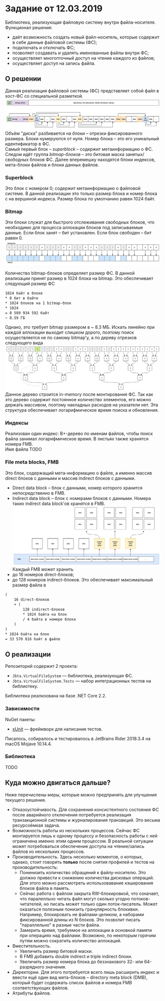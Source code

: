 # Задание от 12.03.2019
Библиотека, реализующая файловую систему внутри файла-носителя.<br/>
Функционал решения:
* даёт возможность создать новый файл-носитель, которые содержит в себе данные файловой системы (ФС);
* подключать и отключать ФС;
* позволяет создавать и удалять именованные файлы внутри ФС;
* осуществляет многопточный доступ на чтение каждого из файлов;
* осуществляет доступ на запись файла. 

## О решении
Данная реализация файловой системы (ФС) представляет собой файл в хост-ФС со специальной разметкой.
![Схема ФС](./img/fs-scheme.png)
Объём "диска" разбивается на *блоки* – отрезки фиксированного размера. Блоки нумеруются от нуля. Номер блока – это его уникальный идентификатор в ФС. <br/>
Самый первый блок – *superblock* – содержит метаинформацию о ФС. Следом идёт группа *bitmap-блоков* – это битовая маска занятых/свободных блоков ФС. Далее вперемешку находятся блоки индексов, мета-блоки файлов и блоки данных файлов.

### Superblock
Это блок с номером 0; содержит метаинформацию о файловой системе. В данной реализации это только размер блока и номер блока с на вершиной индекса. Размер блока по умолчанию равен 1024 байт.

### Bitmap
Эти блоки служат для быстрого отслеживания свободных блоков, что необходимо для процесса аллокации блоков под записываемые данные. Если блок занят – бит установлен. Если блок свободен – бит равен 0.
![Bitmap](./img/fs-bitmap.png)

Количество bitmap-блоков определяет размер ФС. В данной реализации принят размер в 1024 блока на bitmap. Это обеспечивает следующий размер ФС
```
1024 байт в блоке
* 8 бит в байте
* 1024 блоков на 1 bitmap-блок
* 1024
= 8 589 934 592 байт 
~ 8.59 ГБ
```
Однако, это требует bitmap размером в ~ 8.3 МБ. Искать линейно при каждой аллокации выходит слишком дорого, поэтому поиск осуществляется не по самому bitmap'у, а по дереву отрезков следующего вида
![Bitmap tree](./img/fs-bitmap-tree.png)
Данное дерево строится in-memory после монтирования ФС. Так как это дерево содержит постоянное количество элементов, его можно держать массивом, поэтому накладных расходов на указатели нет. Эта структура обеспечивает логарифмическое время поиска и обновления.

### Индексы
Реализован один индекс: B+-дерево по именам файлов, чтобы поиск файла занимал логарифмическое время. В листьях также хранятся номера FMB.<br/>
Имя файла
TODO

### File meta blocks, FMB
Это блок, содержащий мета-информацию о файле, а именно массив direct блоков с данными и массив indirect блоков с данными.
* Direct data block – блок с данными, номер которого хранится непосредственно в FMB.
* Indirect data block – блок с номерами блоков с данными. Номера таких indirect data block'ов хранятся в FMB.
![Схема ФС](./img/fs-fmb.png)
Каждый FMB может хранить
* до 16 номеров direct-блоков;
* до 128 номеров indirect-блоков.
Это обеспечивает максимальный размер файла в
```
(
    16 direct-блоков
    + (
        128 indirect-блоков
        * 1024 байта на блок
        / 4 байта в номере блока
    )
)
* 1024 байта на блок
= 33 570 816 байт в файле
```

## О реализации
Репозиторий содержит 2 проекта:
* `Jbta.VirtualFileSystem` — библиотека, реализующая ФС.
* `Jbta.VirtualFileSystem.Tests` — набор интеграционных тестов на библиотеку.

Библиотека реализована на базе .NET Core 2.2.

### Зависимости
NuGet пакеты:
* [xUnit](https://www.nuget.org/packages/xunit/) — фреймворк для написания тестов.

Писалось, собиралось и тестировалось в JetBrains Rider 2018.3.4 на macOS Mojave 10.14.4.

### Библиотека
TODO

## Куда можно двигаться дальше?
Ниже перечислены меры, которые можно предпринять для улучшения текущего решения.
* Отказоустойчивость. Для сохранения консистентного состояния ФС после аварийного отключения потребуется реализация транзакционной системы и журналирования транзакций. Это весьма ресурсоёмкая задача.
* Возможность работы из нескольких процессов. Сейчас ФС монтируется лишь к одному процессу и безопасность работы с ней ограничена именно этим одним процессом. В реальной ситуации может потребоваться обеспечение доступа на чтение/запись файлов из нескольких процессов.
* Производительность. Здесь несколько моментов, о которых, однако, стоит говорить **только** после снятия профилей и тестов на производительность:
    * Понинизить количество обращений к файлу-носителю. Это должно привести к снижению количества дисковых операций. Для этого можно рассмотреть использовавание кэширования блоков файла в память.
    * Сейчас работа с файлом закрыта RW-блокировкой, что означает, что паралелльно читать файл могут сколько угодно потоков-читателей, но писать может только один поток-писатель. Может оказаться полезным понизить гранулярность блокивки. Например, блокировать не файлами целиком, а наборами фиксированной длины из N блоков. Это позволит писать "параллельно" в разные части файла.
    * Замерить время, требуемое на аллокации в основной памяти при операциях над файлами. Возможно, по некоторым горячим путям можно сократить количество аллокаций.
* Вместительность.
    * Увеличить размер битовой маски.
    * В FMB добавить double indirect и triple indirect блоки.
    * Увеличить размер номера блока до беззнакового 32- или 64-разрядного значения.
* Директории. Для этого потребуется всего лишь расширить индекс и ввести ещё один вид мета-блоков – directory meta block (DMB), который будет содержать список файлов и номера FMB соответствующих файлов.
* Атрибуты файлов.
